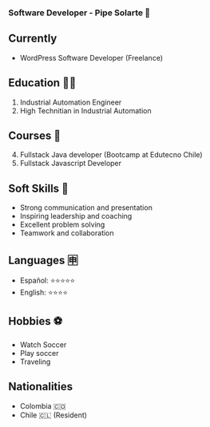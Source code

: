 ###  Software Developer - Pipe Solarte 👋

## Currently

- WordPress Software Developer (Freelance)

## Education :man_student:

1. Industrial Automation Engineer
2. High Technitian in Industrial Automation

## Courses 📝
4. Fullstack Java developer (Bootcamp at Edutecno Chile)
5. Fullstack Javascript Developer

## Soft Skills 📢

- Strong communication and presentation
- Inspiring leadership and coaching
- Excellent problem solving
- Teamwork and collaboration 

## Languages 	:u7533:

- Español: ⭐⭐⭐⭐⭐
- English: ⭐⭐⭐⭐

## Hobbies ⚽
- Watch Soccer
- Play soccer
- Traveling

## Nationalities

- Colombia :colombia:
- Chile :chile: (Resident)
